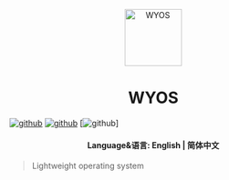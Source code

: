 <p align="center">
<img src="https://wangfangchenfei.github.io/WYOS/WYOS_Logo_596x1004.svg" alt="WYOS" width="100">
<h1 align="center">WYOS</h1>
</p>

[![github](https://img.shields.io/badge/WYOS-v1.0-red.svg?style=flat-square)](https://github.com/wangfangchenfei/WYOS)
[![github](https://img.shields.io/badge/license-MIT-orange?style=flat-square)](https://github.com/wangfangchenfei/WYOS/blob/main/LICENSE)
[![github](https://img.shields.io/badge/platform-Windows7+%20%7C%20macOS%2014.0+-yellow.svg?style=flat-square)]
<h4 align="center">Language&语言: English | 简体中文 </h4>

> Lightweight operating system
